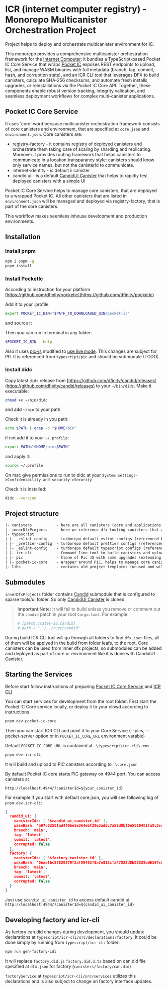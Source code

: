 # ICR (internet computer registry) - Monorepo Multicanister Orchestration Project

Project helps to deploy and orchestrate multicanister environment for IC.

This monorepo provides a comprehensive multicanister orchestration framework for the [Internet Computer](https://github.com/DFINITY): it bundles a TypeScript-based Pocket IC Core Service that wraps [Pocket IC](https://github.com/dfinity/pocketic) exposes REST endpoints to upload, list, and manage WASM binaries with full metadata (branch, tag, commit, hash, and corruption state), and an ICR CLI tool that leverages DFX to build canisters, calculate SHA-256 checksums, and automate fresh installs, upgrades, or reinstallations via the Pocket IC Core API. Together, these components enable robust version tracking, integrity validation, and seamless deployment workflows for complex multi-canister applications.

## Pocket IC Core Service

It uses 'core' word because multicanister orchestration framework consists of core canisters and environment, that are specified at `core.json` and `environment.json`.
Core canisters are:

- registry-factory - it contains registry of deployed canisters and orchestrate them taking care of scaling by sharding and replicating. Moreover it provides routing framework that helps canisters to communicate in a location transparancy style: canisters should know only service names, but not the canisterId to communicate.
- internet-identity - is default ii canister
- candid ui - is a default [CandidUI Canister](https://github.com/dfinity/candid/tree/master/tools/ui) that helps to rapidly test deployed canisters with a simple UI

Pocket IC Core Service helps to manage core canisters, that are deployed to a wrapped Pocket IC. All other canisters that are listed in `environment.json` will be managed and deployed via registry-factory, that is part of the core canisters.

This workflow makes seemless inhouse development and production environments.

## Installation

### Install pnpm

```sh
npm i pnpm -g
pnpm install
```

### Install PocketIc

According to instruction for your platform
[https://github.com/dfinity/pocketic](https://github.com/dfinity/pocketic)

Add it to your .profile

```sh
export POCKET_IC_BIN="$PATH_TO_DOWNLOADED_BIN/pocket-ic"
```

and source it

Then you can run in terminal in any folder:

```sh
$POCKET_IC_BIN --help
```

Also it uses [pic-js](https://github.com/dfinity/pic-js) modified to [use live mode](https://github.com/akup/picjs-fork). This changes are subject for PR.
It is referenced from `typescript/pic` and should be submodule (TODO).

### Install didc

Copy latest `didc` release from [https://github.com/dfinity/candid/releases](https://github.com/dfinity/candid/releases) to your `~/bin/didc`. Make it executable:

```bash
chmod +x ~/bin/didc
```

and add `~/bin` to your path.

Check it is already in you path:

```bash
echo $PATH | grep -o "$HOME/bin"
```

if not add it to your `~/.profile`:

```bash
export PATH="$HOME/bin:$PATH"
```

and apply it:

```bash
source ~/.profile
```

On mac give permissions to run to didc at your `System settings->Confidentaility and security->Security`

Check it is installed:

```bash
didc --version
```

## Project structure

```txt
|- canisters           - here are all canisters (core and applications that should be deployed by core)
|- innerDfxProjects    - here we reference dfx tooling canisters that are needed in core deployment
|- typescript
| |- _eslint-config    - turborepo default eslint configs (referenced by other projects)
| |- _prettier-config  - turborepo default prettier configs (referenced by other projects)
| |- _eslint-config    - turborepo default typescript configs (referenced by other projects)
| |- icr-cli           - Command line tool to build canisters and upload to remote PIC and factories
| |- pic               - Clone of Pic JS with some upgrades (extending during development) not merged yet to @dfinity/pic
| |- pocket-ic-core    - Wrapper around PIC, helps to manage core canisters via http interface and runs the PIC
|- libs                - contains old project templates (unused and will be cleared)
```

## Submodules

`innerDfxProjects` folder contains [Candid](https://github.com/dfinity/candid) submodule that is configured to sparse tools/ui folder. So only [CandidUI Canister](https://github.com/dfinity/candid/tree/master/tools/ui) is cloned.

> **Important Note:** It will fail to build unless you remove or comment out the `candid` patch in your root `Cargo.toml`. For example:
>
> ```toml
> # [patch.crates-io.candid]
> # path = "../../rust/candid"
> ```

During build ICR CLI tool will go throwgh all folders to find `dfx.json` files, all of them will be applyed in the build from folder leafs, to the root. Core canisters can be used from inner dfx projects, so submodules can be added and deployed as part of core or environment like it is done with CandidUI Canister.

## Starting the Services

Before start follow instructions of preparing [Pocket IC Core Service](https://github.com/akup/multicanister/tree/main/typescript/pocket-ic-core) and [ICR CLI](https://github.com/akup/multicanister/tree/main/typescript/icr-cli)

You can start services for development from the root folder.
First start the Pocket IC Core service locally, or deploy it to your clowd according to instructions

```bash
pnpm dev-pocket-ic-core
```

Then you can start ICR CLI and point it to your Core Service (--pics, --pocket-server option or in `POCKET_IC_CORE_URL` environment varable)

Default `POCKET_IC_CORE_URL` is contained at `.\typescript\icr-cli\.env`

```bash
pnpm dev-icr-cli
```

It will build and upload to PIC canisters according to `.\core.json`

By default Pocket IC core starts PIC gateway on 4944 port. You can access canisters at

`http://localhost:4944/?canisterId=${your_canister_id}`

For example if you start with default core.json, you will see following log of `pnpm dev-icr-cli`:

```json
{
  candid_ui: {
    canisterIds: [ '$candid_ui_canister_id' ],
    wasmHash: 'b07c0258fad470be5e364ebf28e3ad5c7a59d8bf0e5820481fa8c3cc6c6cb565',
    branch: 'main',
    tag: 'latest',
    commit: 'latest',
    corrupted: false
  },
  factory: {
    canisterIds: [ '$factory_canister_id' ],
    wasmHash: '0eaefbc57820879f2af89452f5a7e812cfa47522d8b03329bd6197c80dcce33b',
    branch: 'main',
    tag: 'latest',
    commit: 'latest',
    corrupted: false
  }
}
```

Just use `$candid_ui_canister_id` to access default candid ui: `http://localhost:4944/?canisterId=${candid_ui_canister_id}`

## Developing factory and icr-cli

As factory can.did changes during development, you should update declarations at `typescript/icr-cli/src/declarations/factory`. It could be done simply by running from `typescript/icr-cli` folder:

```bash
npm run gen-factory-idl
```

It will replace `factory.did.js` `factory.did.d.ts` based on can.did file specified at `dfx.json` for factory (`canisters/factory/can.did`)

`factoryService` at `typescript/icr-cli/src/services` utilizes this declarations and is also subject to change on factory interface updates.
